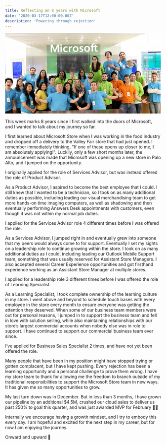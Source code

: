 ```yaml
---
title: Reflecting on 8 years with Microsoft
date: '2020-03-17T12:00:00.00Z'
description: 'Powering through rejection'
---
```


![A team photo, featuring one of my mentors TK, pictured in front to my right](./tk.jpg)

This week marks 8 years since I first walked into the doors of Microsoft, and I wanted to talk about my journey so far.

I first learned about Microsoft Store when I was working in the food industry and dropped off a delivery to the Valley Fair store that had just opened. I remember immediately thinking, "If one of these opens up closer to me, I am absolutely applying!". Luckily, only a few short months later, the announcement was made that Microsoft was opening up a new store in Palo Alto, and I jumped on the opportunity.

I originally applied for the role of Services Advisor, but was instead offered the role of Product Advisor.

As a Product Advisor, I aspired to become the best employee that I could. I still knew that I wanted to be a technician, so I took on as many additional duties as possible, including leading our visual merchandising team to get more hands-on time imaging computers, as well as shadowing and then eventually performing Answers Desk appointments with customers, even though it was not within my normal job duties.

I applied for the Services Advisor role 4 different times before I was offered the role.

As a Services Advisor, I jumped right in and eventually grew into someone that my peers would always come to for support. Eventually I set my sights on a leadership role to continue growing within the store. I took on as many additional duties as I could, including leading our Outlook Mobile Support team, something that was usually reserved for Assistant Store Managers. I also accepted several Career Experience opportunities and got firsthand experience working as an Assistant Store Manager at multiple stores.

I applied for a leadership role 3 different times before I was offered the role of Learning Specialist.

As a Learning Specialist, I took complete ownership of the learning culture in my store. I went above and beyond to schedule touch bases with every employee in the store every month to ensure everyone was getting the attention they deserved. When some of our business team members were out for personal reasons, I jumped in to support the business team and fell in love with solution selling, while also maintaining relationships with our store’s largest commercial accounts when nobody else was in role to support. I have continued to support our commercial business team ever since.

I’ve applied for Business Sales Specialist 2 times, and have not yet been offered the role.

Many people that have been in my position might have stopped trying or gotten complacent, but I have kept pushing. Every rejection has been a learning opportunity and a personal challenge to prove them wrong. I have my store team to thank for allowing me the freedom to branch outside of my traditional responsibilities to support the Microsoft Store team in new ways. It has given me so many opportunities to grow.

My last turn down was in December. But in less than 3 months, I have grown our pipeline by an additional $4.5M, crushed our cloud sales to deliver us past 250% to goal this quarter, and was just awarded MVP for February 💪🏻

Internally we encourage having a growth mindset, and I try to embody this every day. I am hopeful and excited for the next step in my career, but for now I am enjoying the journey.

Onward and upward 🚀
